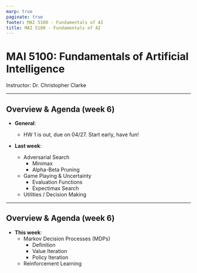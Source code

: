 ```yaml
---
marp: true
paginate: true
footer: MAI 5100 - Fundamentals of AI
title: MAI 5100 - Fundamentals of AI
---
```


# MAI 5100: Fundamentals of Artificial Intelligence

Instructor: Dr. Christopher Clarke

---

## Overview & Agenda (week 6)

- **General**:
    - HW 1 is out, due on 04/27. Start early, have fun!

- **Last week**:
    - Adversarial Search
        - Minimax
        - Alpha-Beta Pruning
    - Game Playing & Uncertainty
        - Evaluation Functions
        - Expectimax Search
    - Utilities / Decision Making

---

## Overview & Agenda (week 6)

- **This week**:
    - Markov Decision Processes (MDPs)
        - Definition
        - Value Iteration
        - Policy Iteration
    - Reinforcement Learning
